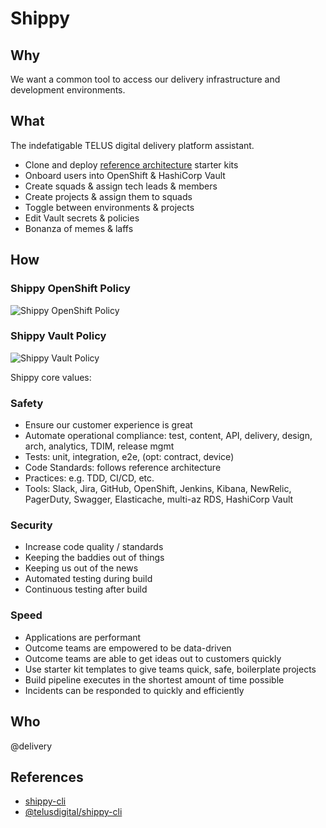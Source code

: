   # Shippy

## Why

We want a common tool to access our delivery infrastructure and development environments.

## What

The indefatigable TELUS digital delivery platform assistant.

-   Clone and deploy [reference architecture](https://github.com/telusdigital/reference-architecture) starter kits
-   Onboard users into OpenShift & HashiCorp Vault
-   Create squads & assign tech leads & members
-   Create projects & assign them to squads
-   Toggle between environments & projects
-   Edit Vault secrets & policies
-   Bonanza of memes & laffs

## How

### Shippy OpenShift Policy

![Shippy OpenShift Policy](./_assets/shippy-openshift-policy.svg)

### Shippy Vault Policy

![Shippy Vault Policy](./_assets/shippy-vault-policy.svg)

Shippy core values:

### Safety

-   Ensure our customer experience is great
-   Automate operational compliance: test, content, API, delivery, design, arch, analytics, TDIM, release mgmt
-   Tests: unit, integration, e2e, (opt: contract, device)
-   Code Standards: follows reference architecture
-   Practices: e.g. TDD, CI/CD, etc.
-   Tools: Slack, Jira, GitHub, OpenShift, Jenkins, Kibana, NewRelic, PagerDuty, Swagger, Elasticache, multi-az RDS, HashiCorp Vault

### Security

-   Increase code quality / standards
-   Keeping the baddies out of things
-   Keeping us out of the news
-   Automated testing during build
-   Continuous testing after build

### Speed

-   Applications are performant
-   Outcome teams are empowered to be data-driven
-   Outcome teams are able to get ideas out to customers quickly
-   Use starter kit templates to give teams quick, safe, boilerplate projects
-   Build pipeline executes in the shortest amount of time possible
-   Incidents can be responded to quickly and efficiently

## Who

@delivery

## References

-   [shippy-cli](https://github.com/telusdigital/shippy-cli)
-   [@telusdigital/shippy-cli](https://www.npmjs.com/package/@telusdigital/shippy-cli)
